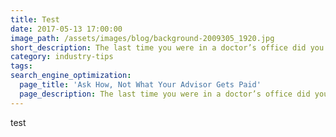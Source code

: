 ```yaml
---
title: Test
date: 2017-05-13 17:00:00
image_path: /assets/images/blog/background-2009305_1920.jpg
short_description: The last time you were in a doctor’s office did you ask or wonder how much they get paid?  You were probably just thinking about how they can make you feel better.  When it comes to important things in our lives the cost is secondary...
category: industry-tips
tags:
search_engine_optimization:
  page_title: 'Ask How, Not What Your Advisor Gets Paid'
  page_description: The last time you were in a doctor’s office did you ask or wonder how much they get paid?  You were probably just thinking about how they can make you feel better.  When it comes to important things in our lives the cost is secondary...
---
```



test